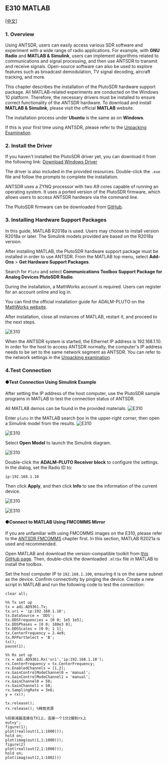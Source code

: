 ## E310 MATLAB


[[中文]](../../../cn/device_and_usage_manual/ANTSDR_E_Series_Module/ANTSDR_E310_Reference_Manual/AntsdrE310_matlab_cn.html)

### 1. Overview

Using ANTSDR, users can easily access various SDR software and experiment with a wide range of radio applications. For example, with **GNU Radio** and **MATLAB & Simulink**, users can implement algorithms related to communications and signal processing, and then use ANTSDR to transmit and receive signals. Open-source software can also be used to explore features such as broadcast demodulation, TV signal decoding, aircraft tracking, and more.

This chapter describes the installation of the PlutoSDR hardware support package. All MATLAB-related experiments are conducted on the Windows 10 platform. Therefore, the necessary drivers must be installed to ensure correct functionality of the ANTSDR hardware. To download and install **MATLAB & Simulink**, please visit the official **MATLAB** website.

The installation process under **Ubuntu** is the same as on **Windows**.

If this is your first time using ANTSDR, please refer to the [Unpacking Examination](./AntsdrE310_Unpacking_examination.md).

### 2. **Install the Driver**

If you haven't installed the PlutoSDR driver yet, you can download it from the following link:
[Download Windows Driver](https://wiki.analog.com/university/tools/pluto/drivers/windows)

The driver is also included in the provided resources. Double-click the `.exe` file and follow the prompts to complete the installation.

ANTSDR uses a ZYNQ processor with two A9 cores capable of running an operating system. It uses a ported version of the PlutoSDR firmware, which allows users to access ANTSDR hardware via the command line.

The PlutoSDR firmware can be downloaded from [GitHub](https://github.com/MicroPhase/antsdr-fw-patch/releases).

### 3. Installing Hardware Support Packages

In this guide, MATLAB R2018a is used. Users may choose to install version R2018a or later. The Simulink models provided are based on the R2018a version.

After installing MATLAB, the PlutoSDR hardware support package must be installed in order to use ANTSDR. From the MATLAB top menu, select **Add-Ons** > **Get Hardware Support Packages**.

Search for `Pluto` and select **Communications Toolbox Support Package for Analog Devices PlutoSDR Radio**.

During the installation, a MathWorks account is required. Users can register for an account online and log in.

You can find the official installation guide for ADALM-PLUTO on the [MathWorks website](https://ww2.mathworks.cn/help/comm/plutoradio/ug/install-support-package-for-pluto-radio.html).

After installation, close all instances of MATLAB, restart it, and proceed to the next steps.

![E310](./ANTSDR_E310_Reference_Manual.assets/E310_connect_.png)

When the ANTSDR system is started, the Ethernet IP address is 192.168.1.10. In order for the host to access ANTSDR normally, the computer's IP address needs to be set to the same network segment as ANTSDR. You can refer to the network settings in the [Unpacking examination](./AntsdrE310_Unpacking_examination.md).

### 4.Test Connection

#### ●Test Connection Using Simulink Example

After setting the IP address of the host computer, use the PlutoSDR sample programs in MATLAB to test the connection status of ANTSDR.

All MATLAB demos can be found in the provided materials.
![E310](./AntsdrE310_matlab.assets/matlab_all_demo.png)

Enter `pluto` in the MATLAB search box in the upper-right corner, then open a Simulink model from the results.
![E310](./ANTSDR_E310_Reference_Manual.assets/matlab_pluto.png)

![E310](./ANTSDR_E310_Reference_Manual.assets/matlab_pluto_demo.png)

Select **Open Model** to launch the Simulink diagram.

![E310](./ANTSDR_E310_Reference_Manual.assets/matlab_ADALM-PLUTO.png)

Double-click the **ADALM-PLUTO Receiver block** to configure the settings. In the dialog, set the Radio ID to:

```
ip:192.168.1.10
```

Then click **Apply**, and then click **Info** to see the information of the current device.

![E310](./ANTSDR_E310_Reference_Manual.assets/matlab_demo_infoip.png)

![E310](./ANTSDR_E310_Reference_Manual.assets/matlab_demo_info.png)


#### ●Connect to MATLAB Using FMCOMMS Mirror

If you are unfamiliar with using FMCOMMS images on the E310, please refer to the [ANTSDR FMCOMMS](./AntsdrE310_fmcomms.md) chapter first.
In this section, MATLAB R2021a is used and recommended.

Open MATLAB and download the version-compatible toolkit from [this GitHub page](https://github.com/analogdevicesinc/TransceiverToolbox/releases). Then, double-click the downloaded `.mltbx` file in MATLAB to install the toolbox. 

Set the host computer IP to `192.168.1.100`, ensuring it is on the same subnet as the device. Confirm connectivity by pinging the device.
Create a new script in MATLAB and run the following code to test the connection:

```
clear all;

%% Tx set up
tx = adi.AD9361.Tx; 
tx.uri = 'ip:192.168.1.10';  
tx.DataSource = 'DDS';   
tx.DDSFrequencies = [0 0; 1e5 1e5]; 
tx.DDSPhases = [0 0; 180e3 0]; 
tx.DDSScales = [0 0; 1 1]; 
tx.CenterFrequency = 2.4e9; 
tx.RFPortSelect = 'B';
tx();
pause(1);       

%% Rx set up
rx = adi.AD9361.Rx('uri','ip:192.168.1.10');
rx.CenterFrequency = tx.CenterFrequency;
rx.EnabledChannels = [1,2];
rx.GainControlModeChannel0 = 'manual';
rx.GainControlModeChannel1 = 'manual';
rx.GainChannel0 = 50;
rx.GainChannel1 = 50;
rx.SamplingRate = 3e6;
y = rx();   

tx.release();
rx.release(); %释放资源

%将衰减器连接在TX1上，连接一个1分2接到rx上
out=y';
figure(1); 
plot(real(out(1,1:1000)));
hold on;
plot(imag(out(1,1:1000)));
figure(2) 
plot(real(out(2,1:1000)));
hold on;
plot(imag(out(2,1:1002)))
```
